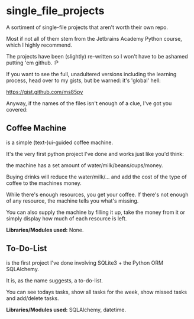 # single_file_projects

A sortiment of single-file projects that aren't worth their own repo.

Most if not all of them stem from the Jetbrains Academy Python course, which I highly recommend.

The projects have been (slightly) re-written so I won't have to be ashamed putting 'em github. :P

If you want to see the full, unadultered versions including the learning process, head over to my gists, but be warned: it's 'global' hell:

https://gist.github.com/ms85py

Anyway, if the names of the files isn't enough of a clue, I've got you covered:

## Coffee Machine
is a simple (text-)ui-guided coffee machine.

It's the very first python project I've done and works just like you'd think:

the machine has a set amount of water/milk/beans/cups/money.

Buying drinks will reduce the water/milk/... and add the cost of the type of coffee to the machines money.

While there's enough resources, you get your coffee. If there's not enough of any resource, the machine tells you what's missing.

You can also supply the machine by filling it up, take the money from it or simply display how much of each resource is left.

**Libraries/Modules used:** None.


## To-Do-List
is the first project I've done involving SQLite3 + the Python ORM SQLAlchemy.

It is, as the name suggests, a to-do-list.

You can see todays tasks, show all tasks for the week, show missed tasks and add/delete tasks.

**Libraries/Modules used:** SQLAlchemy, datetime.
